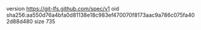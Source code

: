 version https://git-lfs.github.com/spec/v1
oid sha256:aa550d76a4bfa0d81138e18c983ef470070f8173aac9a786c075fa402d88d480
size 735
